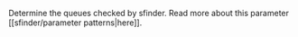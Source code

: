 Determine the queues checked by sfinder. Read more about this parameter [[sfinder/parameter patterns|here]].
<!-- TODO: move the pattern documentation here? -->